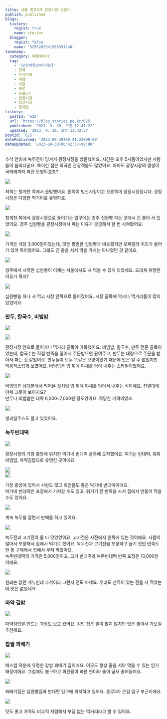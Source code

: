 ```yaml
---
title: 서울 종로5가 광장시장 방문기
publish: published
blogs:
  tistory:
    regist: true
    name: stories
  blogger:
    regist: false
    name: '5255262541558351240'
taxonomy:
  category: 여행이야기
  tag:
    - '[@전체화면이미지@]'
    - 한국
    - 한국여행
    - 여행
    - 서울
    - 종로
    - 종로5가
    - 광장시장
    - 방산시장
    - 청계천
tistory:
  postId: '625'
  url: 'https://blog.stories.pe.kr/625'
  published: '2023. 9. 30. 오전 12:41:22'
  updated: '2023. 9. 30. 오전 12:42:37'
postId: '625'
datePublished: '2023-09-30T00:41:22+09:00'
dateUpdated: '2023-09-30T00:42:37+09:00'
---
```


추석 연휴에 녹두전이 당겨서 광장시장을 방문했어요. 시간은 오후 5시쯤이었지만 사람들이 붐비더군요. 특이한 점은 외국인 관광객들도 많았어요. 아마도 광장시장의 명성이 국외에까지 퍼진 모양이겠죠?

![](./images/njo2_20230928_173834_1.jpg)

저희는 청계천 쪽에서 출발했어요. 왼쪽이 방산시장이고 오른쪽이 광장시장입니다. 광장시장은 다양한 먹거리로 유명하죠.

![](./images/njo2_20230928_173940_1.jpg)

청계천 쪽에서 광장시장으로 들어가는 입구에는 경주 십원빵 파는 곳에서 긴 줄이 서 있었어요. 경주 십원빵을 광장시장에서 파는 이유가 궁금해서 한 번 시켜봤어요.

![](./images/njo2_20230928_180042_1.jpg)

가격은 개당 3,000원이었는데, 맛은 평범한 십원빵과 비슷했지만 모짜렐라 치즈가 들어가 있어 특이했어요. 그래도 긴 줄을 서서 먹을 가치는 아니었던 것 같아요.

![](./images/njo2_20230928_180303_1.jpg)

경주에서 시작한 십원빵이 이제는 서울에서도 사 먹을 수 있게 되었네요. 도대체 유명한 이유가 뭐지?

![](./images/njo2_20230928_174010_1.jpg)

십원빵을 하나 사 먹고 시장 안쪽으로 들어갔어요. 시장 골목에 역시나 먹거리들이 많이 있었어요.

### 만두, 칼국수, 비빔밥

![](./images/njo2_20230928_174024_1.jpg)

![](./images/njo2_20230928_174055_1.jpg)

광장시장 안으로 들어가니 먹거리 골목이 가득했어요. 비빔밥, 칼국수, 만두 전문 골목이었는데, 칼국수는 직접 반죽을 밀어서 주문받으면 끓여주고, 만두는 대량으로 주문을 받아서 파는 것 같았어요. 만두들이 모두 똑같은 모양이었기 때문에 맛은 알 수 없었지만 먹음직스럽게 보였어요. 비빔밥은 밥 위에 야채를 담아 내주는 스타일이었어요.

![](./images/njo2_20230928_174038_1.jpg)

비빔밥은 남대문에서 먹어본 것처럼 밥 위에 야채를 담아서 내주는 식이에요. 진열대에 야채 그릇이 보이지요?  
만두나 비빔밥은 대략 6,000~7,000원 정도였어요. 적당한 가격이었죠.

![](./images/njo2_20230928_174033_1.jpg)

생과일주스도 팔고 있었어요.

### 녹두빈대떡

![](./images/njo2_20230928_174251_1.jpg)

광장시장의 가장 중앙에 위치한 박가네 빈대떡 골목에 도착했어요. 여기는 빈대떡, 육회비빔밥, 마약김밥으로 유명한 곳이에요.

![](./images/njo2_20230928_174306_1.jpg)  
![](./images/njo2_20230928_174309_1.jpg)

가장 중앙에 있어서 사람도 많고 회전율도 좋은 박가네 빈대떡이에요.  
박가네 빈대떡은 포장해서 가져갈 수도 있고, 튀기기 전 반죽을 사서 집에서 만들어 먹을 수도 있어요.

![](./images/njo2_20230928_174913_1.jpg)

계속 녹두를 갈면서 판매를 하고 있어요.

![](./images/njo2_20230928_174426_1.jpg)

녹두전과 고기전이 둘 다 맛있었어요. 고기전은 사진에서 왼쪽에 있는 것이에요. 사람이 많아서 포장해서 집에서 먹기로 했어요. 녹두전과 고기전을 포장하고 굽기 전인 반죽도 한 통 구매해서 집에서 부쳐 먹었어요.  
녹두빈대떡의 가격은 5,000원이고, 고기 빈대떡과 녹두빈대떡 반죽 포장은 10,000원이에요.

![](./images/njo2_20230928_174304_1.jpg)

원래는 없던 메뉴인데 추석이라 그런지 전도 파네요. 우리도 산적이 있는 전을 사 먹었는데 맛은 없었네요.

### 마약 김밥

![](./images/njo2_20230928_175047_1.jpg)

마약김밥을 만드는 과정도 보고 왔어요. 김밥 집은 줄이 많지 않지만 맛은 좋아서 가보길 추천해요.

### 찹쌀 꽈배기

![](./images/njo2_20230928_175056_1.jpg)

매스컴 덕분에 유명한 찹쌀 꽈배기 집이에요. 이곳도 항상 줄을 서야 먹을 수 있는 인기 매장이에요. 그럼에도 불구하고 회전율이 빠른 편이라 줄이 금새 줄어들어요.

![](./images/njo2_20230928_175204_1.jpg)

꽈배기집은 십원빵집과 반대편 입구에 위치하고 있어요. 종로5가 큰길 입구 부근이에요.

![](./images/njo2_20230928_175319_1.jpg)

맛도 좋고 가격도 비교적 저렴해서 부담 없는 먹거리라고 할 수 있어요.
